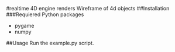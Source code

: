#realtime 4D engine
renders Wireframe of 4d objects
##Installation
###Requiered Python packages
 - pygame
 - numpy

##Usage
Run the example.py script.